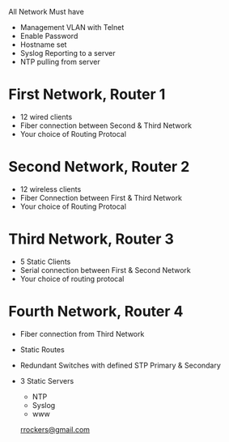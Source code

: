 All Network Must have

* Management VLAN with Telnet
* Enable Password
* Hostname set
* Syslog Reporting to a server
* NTP pulling from server

# First Network, Router 1

* 12 wired clients
* Fiber connection between Second & Third Network
* Your choice of Routing Protocal

# Second Network, Router 2

* 12 wireless clients
* Fiber Connection between First & Third Network
* Your choice of Routing Protocal

# Third Network, Router 3

* 5 Static Clients
* Serial connection between First & Second Network
* Your choice of routing protocal 

# Fourth Network, Router 4

* Fiber connection from Third Network
* Static Routes
* Redundant Switches with defined STP Primary & Secondary
* 3 Static Servers
	* NTP
	* Syslog
	* www
	
	
	
	
	
	
	
	
	
	
	
	
	
	
	
	
	
	
	
	rrockers@gmail.com
	
	
	
	
	
	
	
	
	
	